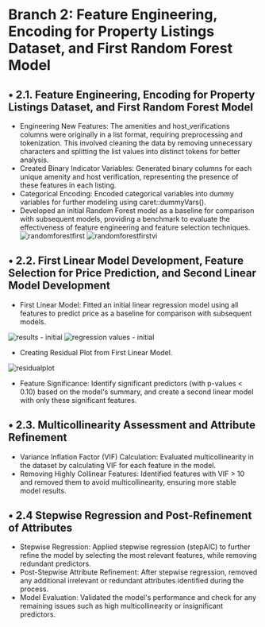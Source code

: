 # Branch 2: Feature Engineering, Encoding for Property Listings Dataset, and First Random Forest Model
## •	2.1. Feature Engineering, Encoding for Property Listings Dataset, and First Random Forest Model
- Engineering New Features: The amenities and host_verifications columns were originally in a list format, requiring preprocessing and tokenization. This involved cleaning the data by removing unnecessary characters and splitting the list values into distinct tokens for better analysis.
- Created Binary Indicator Variables: Generated binary columns for each unique amenity and host verification, representing the presence of these features in each listing.
- Categorical Encoding: Encoded categorical variables into dummy variables for further modeling using caret::dummyVars().
- Developed an initial Random Forest model as a baseline for comparison with subsequent models, providing a benchmark to evaluate the effectiveness of feature engineering and feature selection techniques.
![randomforestfirst](https://github.com/user-attachments/assets/ff2c1f3f-be8b-46e4-8809-9ea1fa24cb2c)
![randomforestfirstvi](https://github.com/user-attachments/assets/0cc4bc46-fa9c-4f0e-933f-391b73d15a75)


## •	2.2. First Linear Model Development, Feature Selection for Price Prediction, and Second Linear Model Development
- First Linear Model: Fitted an initial linear regression model using all features to predict price as a baseline for comparison with subsequent models.

![results - initial](https://github.com/user-attachments/assets/9a034494-f891-42d2-a9de-0a92b12e8094)
![regression values - initial](https://github.com/user-attachments/assets/dd3d9a11-2dab-4a52-98c8-3819f9d34ad6)

- Creating Residual Plot from First Linear Model.

![residualplot](https://github.com/user-attachments/assets/5d68181e-f06f-474a-88fe-2deba2b11de7)
  
- Feature Significance: Identify significant predictors (with p-values < 0.10) based on the model's summary, and create a second linear model with only these significant features.

## •	2.3. Multicollinearity Assessment and Attribute Refinement
- Variance Inflation Factor (VIF) Calculation: Evaluated multicollinearity in the dataset by calculating VIF for each feature in the model.
- Removing Highly Collinear Features: Identified features with VIF > 10 and removed them to avoid multicollinearity, ensuring more stable model results.

## •	2.4  Stepwise Regression and Post-Refinement of Attributes
- Stepwise Regression: Applied stepwise regression (stepAIC) to further refine the model by selecting the most relevant features, while removing redundant predictors.
- Post-Stepwise Attribute Refinement: After stepwise regression, removed any additional irrelevant or redundant attributes identified during the process.
- Model Evaluation: Validated the model's performance and check for any remaining issues such as high multicollinearity or insignificant predictors.




